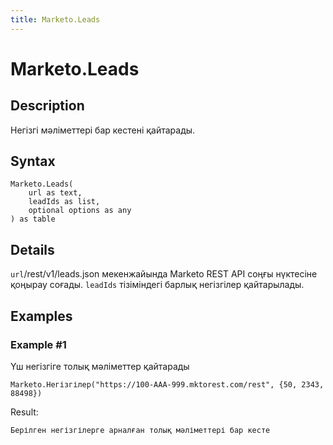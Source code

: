 ```yaml
---
title: Marketo.Leads
---
```


# Marketo.Leads


## Description

Негізгі мәліметтері бар кестені қайтарады.


## Syntax

```powerquery
Marketo.Leads(
    url as text,
    leadIds as list,
    optional options as any
) as table
```


## Details

<code>url</code>/rest/v1/leads.json мекенжайында Marketo REST API соңғы нүктесіне қоңырау соғады. <code>leadIds</code> тізіміндегі барлық негізгілер қайтарылады.


## Examples

### Example #1 
Үш негізгіге толық мәліметтер қайтарады
```powerquery
Marketo.Негізгілер("https://100-AAA-999.mktorest.com/rest", {50, 2343, 88498})
```

Result: 
```powerquery
Берілген негізгілерге арналған толық мәліметтері бар кесте
```




